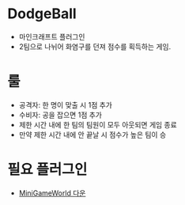 # DodgeBall
- 마인크래프트 플러그인
- 2팀으로 나뉘어 화염구를 던져 점수를 획득하는 게임. 



# 룰
- 공격자: 한 명이 맞출 시 1점 추가
- 수비자: 공을 잡으면 1점 추가
- 제한 시간 내에 한 팀의 팀원이 모두 아웃되면 게임 종료 
- 만약 제한 시간 내에 안 끝날 시 점수가 높은 팀이 승



# 필요 플러그인
- [MiniGameWorld 다운](https://github.com/MiniGameWorlds/MiniGameWorld)
